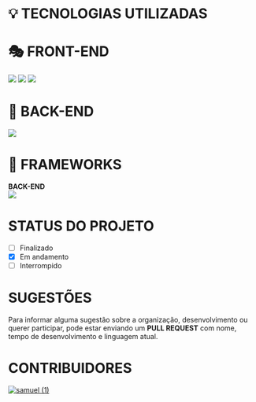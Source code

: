 # 💡 TECNOLOGIAS UTILIZADAS
   
   # 🎭 FRONT-END
     
   <img src="https://img.shields.io/static/v1?label=HTML5&message=tech&color=red&style=for-the-badge&logo=HTML5"/>
   <img src="https://img.shields.io/static/v1?label=CSS3&message=tech&color=blue&style=for-the-badge&logo=CSS3"/>
   <a href=""><img src="https://img.shields.io/static/v1?label=JavaScript&message=tech&color=yellow&style=for-the-badge&logo=JAVASCRIPT"/></a>
   
   # 👥 BACK-END
   
   <img src="https://img.shields.io/static/v1?label=Node.js&message=tech&color=green&style=for-the-badge&logo=NODE.JS"/>
       
   # 🔧 FRAMEWORKS
   <b>BACK-END<br></b>
   <img src="https://img.shields.io/static/v1?label=Express&message=tech&color=white&style=for-the-badge&logo=EXPRESS"/>
 
   # STATUS DO PROJETO
   - [ ] Finalizado
   - [x] Em andamento
   - [ ] Interrompido

   # SUGESTÕES
   <p> Para informar alguma sugestão sobre a organização, desenvolvimento ou querer participar, pode estar enviando um <b>PULL REQUEST</b> com
   nome, tempo de desenvolvimento e linguagem atual.</p>
   
   # CONTRIBUIDORES
   <a href="https://github.com/smlsilva" target="_blank">![samuel (1)](https://user-images.githubusercontent.com/47987232/114802351-f14bab00-9d73-11eb-8349-3bec875b6a88.jpeg)</a>
